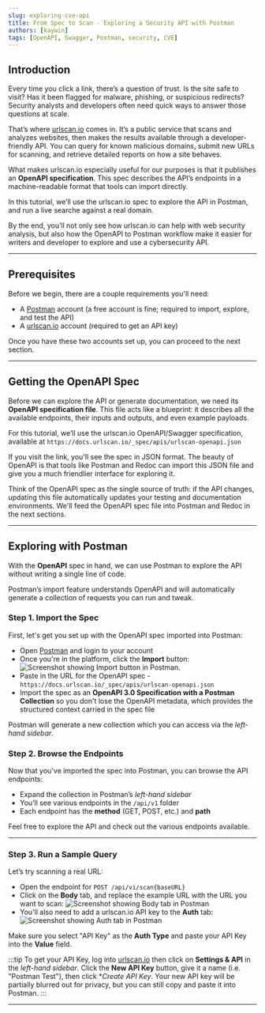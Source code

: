```yaml
---
slug: exploring-cve-api
title: From Spec to Scan - Exploring a Security API with Postman
authors: [kaywin]
tags: [OpenAPI, Swagger, Postman, security, CVE]
---
```


## Introduction

Every time you click a link, there’s a question of trust. Is the site safe to visit? Has it been flagged for malware, phishing, or suspicious redirects? Security analysts and developers often need quick ways to answer those questions at scale.

That’s where [urlscan.io](https://urlscan.io) comes in. It’s a public service that scans and analyzes websites, then makes the results available through a developer-friendly API. You can query for known malicious domains, submit new URLs for scanning, and retrieve detailed reports on how a site behaves.

What makes urlscan.io especially useful for our purposes is that it publishes an **OpenAPI specification**. This spec describes the API’s endpoints in a machine-readable format that tools can import directly.

In this tutorial, we’ll use the urlscan.io spec to explore the API in Postman, and run a live searche against a real domain.

By the end, you’ll not only see how urlscan.io can help with web security analysis, but also how the OpenAPI to Postman workflow make it easier for writers and developer to explore and use a cybersecurity API. 

---

## Prerequisites

Before we begin, there are a couple requirements you'll need:
- A [Postman](https://www.postman.com/) account (a free account is fine; required to import, explore, and test the API)
- A [urlscan.io](https://urlscan.io/) account (required to get an API key)

Once you have these two accounts set up, you can proceed to the next section.

---

## Getting the OpenAPI Spec

Before we can explore the API or generate documentation, we need its **OpenAPI specification file**. This file acts like a blueprint: it describes all the available endpoints, their inputs and outputs, and even example payloads.

For this tutorial, we’ll use the urlscan.io OpenAPI/Swagger specification, available at `https://docs.urlscan.io/_spec/apis/urlscan-openapi.json`

If you visit the link, you'll see the spec in JSON format. The beauty of OpenAPI is that tools like Postman and Redoc can import this JSON file and give you a much friendlier interface for exploring it.

Think of the OpenAPI spec as the single source of truth: if the API changes, updating this file automatically updates your testing and documentation environments. We'll feed the OpenAPI spec file into Postman and Redoc in the next sections.

---

## Exploring with Postman

With the **OpenAPI** spec in hand, we can use Postman to explore the API without writing a single line of code.

Postman’s import feature understands OpenAPI and will automatically generate a collection of requests you can run and tweak.

### Step 1. Import the Spec

First, let's get you set up with the OpenAPI spec imported into Postman:
- Open [Postman](https://www.postman.com/) and login to your account
- Once you're in the platform, click the **Import** button:
![Screenshot showing Import button in Postman.](/img/blog/postman-import-spec.png)
- Paste in the URL for the OpenAPI spec - `https://docs.urlscan.io/_spec/apis/urlscan-openapi.json`
- Import the spec as an **OpenAPI 3.0 Specification with a Postman Collection** so you don't lose the OpenAPI metadata, which provides the structured context carried in the spec file

Postman will generate a new collection which you can access via the *left-hand sidebar*.

### Step 2. Browse the Endpoints

Now that you've imported the spec into Postman, you can browse the API endpoints:
- Expand the collection in Postman’s *left-hand sidebar*
- You’ll see various endpoints in the `/api/v1` folder
- Each endpoint has the **method** (GET, POST, etc.) and **path**

Feel free to explore the API and check out the various endpoints available.

---

### Step 3. Run a Sample Query

Let’s try scanning a real URL:
- Open the endpoint for `POST /api/vi/scan{baseURL}`
- Click on the **Body** tab, and replace the example URL with the URL you want to scan:
![Screenshot showing Body tab in Postman](/img/blog/urlscan-body-json.png)
- You'll also need to add a urlscan.io API key to the **Auth** tab:
![Screenshot showing Auth tab in Postman](/img/blog/urlscan-auth-tab.png)

Make sure you select "API Key" as the **Auth Type** and paste your API Key into the **Value** field.

:::tip
To get your API Key, log into [urlscan.io](https://urlscan.io/) then click on **Settings & API** in the *left-hand sidebar*. Click the **New API Key** button, give it a name (i.e. "Postman Test"), then click **Create API Key*. Your new API key will be partially blurred out for privacy, but you can still copy and paste it into Postman.
:::

---

